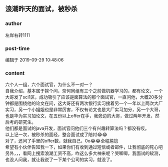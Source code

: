 ## 浪潮昨天的面试，被秒杀
### author 
左岸右转1111
### post-time 

编辑于  2019-09-29 10:48:06
### content 
<div class="post-topic-des nc-post-content">
 六个人一组，六个面试官，为什么不一对一？
 <br/>
 自我介绍，基本属于挨个问，奈何同组有三个之前做机器学习的，都有论文，一个大哥发了sci1区，成功吸引了应该是面算法的那个面试官，一直问他，大概20多分钟都是围绕他的论文在问，这大哥还有两次银行实习接着另一个一年以上两次大厂实习，另一个小姐姐也是非常厉害，不仅有论文也是大厂实习加分，另一个大哥，也是华为实习加论文，在五份以上offer在手，我旁边的大哥，做过两年开发，然后考的研究生。
 <br/>
 他们都是面试的java开发，面试官问他们三个有兴趣转算法吗？都没有哎。
 <br/>
 以上记一次，被秒杀的面经，整合面试成了陪衬😂😂
 <br/>
 对了，还问了手里的offer数，就我自己，0o😂😂全程尴尬
 <br/>
 希望有小伙伴告知我一下，如果你们有收到通过短信或者邮件，让我彻底的死心吧
 <br/>
 另外，，，看网上搜索浪潮工资不高，咋这么多大神来呢？哭唧唧，我面试的软测，也没人问我，就让我说了一下某个公司的实习，就没了。
</div>
